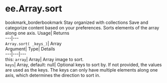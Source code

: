  
#  ee.Array.sort 
bookmark_borderbookmark Stay organized with collections  Save and categorize content based on your preferences.
Sorts elements of the array along one axis. 
Usage| Returns  
---|---  
`Array.sort( _keys_)`| Array  
Argument| Type| Details  
---|---|---  
this: `array`| Array| Array image to sort.  
`keys`| Array, default: null| Optional keys to sort by. If not provided, the values are used as the keys. The keys can only have multiple elements along one axis, which determines the direction to sort in.  

